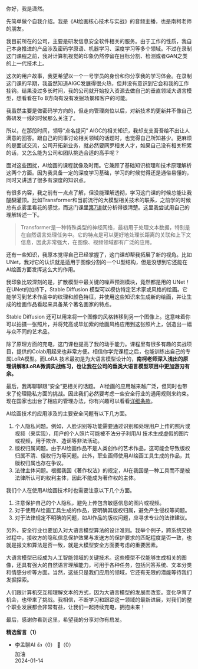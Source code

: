 你好，我是潇然。

先简单做个自我介绍。我是《AI绘画核心技术与实战》的音频主播，也是南柯老师的朋友。

我目前所在的公司，主要是研发信息安全软件相关的服务。由于工作的性质，我自己本身推进的产品涉及密码学原语、机器学习、深度学习等多个领域。不过在录制这门课程之前，我对计算机视觉的印象仍然停留在目标分割、检测或者GAN之类的上一代技术上。

这次的用户故事，我更希望以一个一号学员的身份和你分享我的学习体会。在录制这门课的早期，我虽然知道AIGC发展得很火热，但并没有意识到它会和我的工作挂钩。结果没过多长时间，我的公司就开始投入资源去做自己的垂直领域大语言模型，想看看在To B方向有没有发掘场景和客户的可能。

我虽然主要是做密码学方向的，但走向管理岗位以后，对新技术的更新并不像自己做研发一线的时候那么关注了。

所以，在那段时间，领导“点名提问” AIGC的相关知识，我却支支吾吾给不出让人满意的回答。跟自己的同事讨论相关领域的话题时，也觉得自己所知甚少。更麻烦的是面试交流，公司开拓新业务，就必然要网罗相关人才，如果自己没有相关积累的话，又怎么能为公司和团队挑选合适的高手呢？

面对这些困扰，AI绘画的课程就像及时雨。它兼顾了基础知识梳理和技术原理解析这两个方面。因为我具备一定的深度学习基础，学习的时候觉得还是通俗易懂的，同时又讲透了很多有深度的知识点。

有很多内容，我之前有一点点了解，但没能理解透彻，学习这门课的时候总能让我醍醐灌顶。比如Transformer和当前流行的大模型相关技术的联系，之前学的时候总有点雾里看花的感觉，而这门课里[第7讲](https://time.geekbang.org/column/article/682762)就分析得很清楚。这里我尝试用自己的理解转述一下。

> Transformer是一种特殊类型的神经网络，最初用于处理文本数据，特别是在自然语言处理任务中。它的特点是可以更好地处理长距离的关联和上下文信息，因此非常强大，在图像、视频领域都有广泛的应用。

还有一些知识，我原本觉得自己已经掌握了，这门课却帮我拓展了新的视角。比如UNet，我对它的认识就是适用于图像分割的一个U型结构，但是没想到它还能在AI绘画方面发挥这么大的作用。

我印象比较深刻的是，扩散模型中最关键的噪声预测模块，竟然都是用的 UNet！在UNet的加持下，Stable Diffusion 模型可以模仿特定艺术家或风格的绘画。它能学习到艺术作品中的纹理和颜色特征，并使用这些知识来生成新的绘画，并让生成的绘画作品看起来具备某个著名画家的特点。

Stable Diffusion 还可以用来将一个图像的风格转移到另一个图像上。这意味着你可以拍摄一张照片，并将梵高或毕加索的绘画风格应用到这张照片上，创造出一幅与众不同的艺术品。

除了原理方面的充电，这门课也提高了我的动手能力。课程里有很多有趣的实战项目，提供的Colab用起来也非常方便。相信你学完课程之后，也能训练出自己的专属LoRA模型。而LoRA 技术最初是为大语言模型设计的，**南柯老师深入浅出的原理讲解和LoRA微调实战练习，也让我在公司的垂类大语言模型项目中更加游刃有余。**

最后，我再聊聊跟“安全”更相关的话题。 AI绘画的应用越来越广泛，但同时也带来了伦理隐私方面的挑战。因此我们必然要考虑一些安全行业的通用规则来约束。现在国家也出台了相应的管理办法，你有兴趣可以看看[详细条款](http://www.cac.gov.cn/2023-07/13/c_1690898327029107.htm)。

AI绘画技术的应用涉及的主要安全问题有以下几方面。

1. 个人隐私问题。例如，人脸识别等功能需要通过识别和处理用户上传的照片或视频（来实现），用户的个人照片可能被不法分子利用AI 技术生成虚假的图片或视频，用于欺诈、造谣等非法活动。
2. 版权归属问题。由于AI绘画作品不是人类创作的艺术作品，这可能会导致版权归属不清、侵权行为等问题。此外，职业画师使用AI绘画工具生成的作品，其版权归属也存在争议。
3. 法律主体问题。根据我国《著作权法》的规定，AI在我国是一种工具而不是被法律所认可的权利主体，因此不能成为著作权的主体。

我们个人在使用AI绘画技术时也需要注意以下几个方面。

1. 注意保护自己的个人隐私，避免上传包含敏感信息的图片或视频。
2. 对于使用AI绘画工具生成的作品，要明确其版权归属，避免产生侵权等问题。
3. 对于法律规定不明确的问题，如AI作品的版权问题，应寻求专业的法律建议。

另外，安全行业也要加入对大语言模型算法的设计准则。我举个例子，跨系统交换过程中，接收方的隐私信息保护效果与发送方的保护要求的匹配程度是否一致，也就是报文和算法是否一致，就是大模型安全方面要考虑的重要因素。

大语言模型已经成为人工智能领域的关键技术。这些模型不仅能够生成相关的图像，还具有强大的自然语言理解能力，可用于各种任务，包括问答系统、文本分类和情感分析等方面。当然，这些只是我们应用的领域，它还有无限的潜能等待我们发掘探索。

人们跟计算机交互和理解文本的方式，因为大语言模型的发展而改变。变化孕育了机会，也带来了挑战。我相信，不断学习和跟踪这一领域的最新进展，对我们的整个职业发展都会非常有益，让我们一起持续充电，拥抱未来！

最后，感谢你看到这里，希望我的分享对你有启发。
<div><strong>精选留言（1）</strong></div><ul>
<li><span>李孟聊AI</span> 👍（0） 💬（0）<div>加油</div>2024-01-14</li><br/>
</ul>